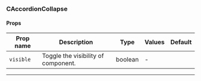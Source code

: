 ### CAccordionCollapse

#### Props

| Prop name            | Description                         | Type    | Values | Default |
| -------------------- | ----------------------------------- | ------- | ------ | ------- |
| <code>visible</code> | Toggle the visibility of component. | boolean | -      |         |

---

